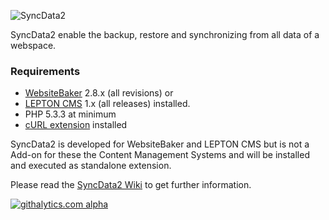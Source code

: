 ![SyncData2](https://github.com/phpManufaktur/SyncData2/wiki/image/SyncData2-200x200.png)

SyncData2 enable the backup, restore and synchronizing from all data of a webspace.

### Requirements

* [WebsiteBaker](http://websitebaker.org) 2.8.x (all revisions) or
* [LEPTON CMS](http://lepton-cms.org) 1.x (all releases) installed.
* PHP 5.3.3 at minimum
* [cURL extension](http://php.net/manual/en/book.curl.php) installed

SyncData2 is developed for WebsiteBaker and LEPTON CMS but is not a Add-on for these the Content Management Systems and will be installed and executed as standalone extension.

Please read the [SyncData2 Wiki](https://github.com/phpManufaktur/SyncData2/wiki) to get further information.

[![githalytics.com alpha](https://cruel-carlota.pagodabox.com/91a1209b91eef34d44ac34072dc4dff3 "githalytics.com")](http://githalytics.com/phpManufaktur/SyncData2)